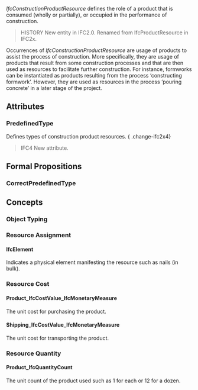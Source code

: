 _IfcConstructionProductResource_ defines the role of a product that is consumed (wholly or partially), or occupied in the performance of construction.

<!-- end of short definition -->


> HISTORY New entity in IFC2.0. Renamed from IfcProductResource in IFC2x.

Occurrences of _IfcConstructionProductResource_ are usage of products to assist the process of construction. More specifically, they are usage of products that result from some construction processes and that are then used as resources to facilitate further construction. For instance, formworks can be instantiated as products resulting from the process ‘constructing formwork’. However, they are used as resources in the process ‘pouring concrete’ in a later stage of the project.

## Attributes

### PredefinedType
Defines types of construction product resources.
{ .change-ifc2x4}
> IFC4 New attribute.

## Formal Propositions

### CorrectPredefinedType

## Concepts

### Object Typing



### Resource Assignment



#### IfcElement

Indicates a physical element manifesting the resource such as nails (in bulk).

### Resource Cost



#### Product_IfcCostValue_IfcMonetaryMeasure

The unit cost for purchasing the product.

#### Shipping_IfcCostValue_IfcMonetaryMeasure

The unit cost for transporting the product.

### Resource Quantity



#### Product_IfcQuantityCount

The unit count of the product used such as 1 for each or 12 for a dozen.

